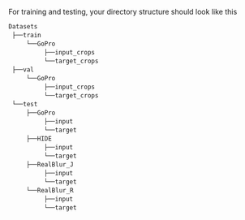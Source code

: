 For training and testing, your directory structure should look like this
    
 `Datasets` <br/>
 `├──train`  <br/>
     `└──GoPro`   <br/>
          `├──input_crops`   <br/>
          `└──target_crops`   <br/>
 `├──val`  <br/>
     `└──GoPro`   <br/>
          `├──input_crops`   <br/>
          `└──target_crops`   <br/>
 `└──test`  <br/>
     `├──GoPro`   <br/>
          `├──input`   <br/>
          `└──target`   <br/>
     `├──HIDE`  <br/>
          `├──input`   <br/>
          `└──target`   <br/>
     `├──RealBlur_J`  <br/>
          `├──input`   <br/>
          `└──target`   <br/>
     `└──RealBlur_R` <br/>
          `├──input`   <br/>
          `└──target` 
  
